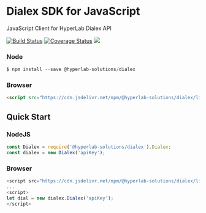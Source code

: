 # Dialex SDK for JavaScript  
JavaScript Client for HyperLab Dialex API  

[![Build Status](https://travis-ci.org/HyperLab-Solutions-Sdn-Bhd/dialex-sdk-javascript.svg?branch=master)](https://travis-ci.org/HyperLab-Solutions-Sdn-Bhd/dialex-sdk-javascript) [![Coverage Status](https://coveralls.io/repos/github/HyperLab-Solutions-Sdn-Bhd/dialex-sdk-javascript/badge.svg?branch=master)](https://coveralls.io/github/HyperLab-Solutions-Sdn-Bhd/dialex-sdk-javascript?branch=master) [![](https://data.jsdelivr.com/v1/package/npm/@hyperlab-solutions/dialex/badge?style=rounded)](https://www.jsdelivr.com/package/npm/@hyperlab-solutions/dialex)

### Node

```js
$ npm install --save @hyperlab-solutions/dialex
```

### **Browser**

```html
<script src="https://cdn.jsdelivr.net/npm/@hyperlab-solutions/dialex/lib/dialex.min.js"></script>
```

## Quick Start

### NodeJS

```js
const Dialex = require('@hyperlab-solutions/dialex').Dialex;
const dialex = new Dialex('apiKey');
```

### Browser

```js
<script src="https://cdn.jsdelivr.net/npm/@hyperlab-solutions/dialex/lib/dialex.min.js"></script>
...
<script>
let dial = new dialex.Dialex('apiKey');
</script>
```  
